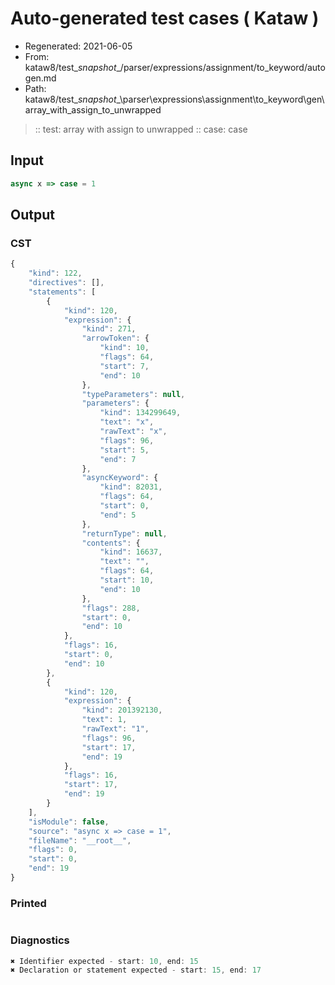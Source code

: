 # Auto-generated test cases ( Kataw )
- Regenerated: 2021-06-05
- From: kataw8/test\__snapshot__/parser/expressions/assignment/to_keyword/autogen.md
- Path: kataw8/test\__snapshot__\parser\expressions\assignment\to_keyword\gen\array_with_assign_to_unwrapped
> :: test: array with assign to unwrapped
> :: case: case
## Input

`````js
async x => case = 1
`````
## Output

### CST

```javascript
{
    "kind": 122,
    "directives": [],
    "statements": [
        {
            "kind": 120,
            "expression": {
                "kind": 271,
                "arrowToken": {
                    "kind": 10,
                    "flags": 64,
                    "start": 7,
                    "end": 10
                },
                "typeParameters": null,
                "parameters": {
                    "kind": 134299649,
                    "text": "x",
                    "rawText": "x",
                    "flags": 96,
                    "start": 5,
                    "end": 7
                },
                "asyncKeyword": {
                    "kind": 82031,
                    "flags": 64,
                    "start": 0,
                    "end": 5
                },
                "returnType": null,
                "contents": {
                    "kind": 16637,
                    "text": "",
                    "flags": 64,
                    "start": 10,
                    "end": 10
                },
                "flags": 288,
                "start": 0,
                "end": 10
            },
            "flags": 16,
            "start": 0,
            "end": 10
        },
        {
            "kind": 120,
            "expression": {
                "kind": 201392130,
                "text": 1,
                "rawText": "1",
                "flags": 96,
                "start": 17,
                "end": 19
            },
            "flags": 16,
            "start": 17,
            "end": 19
        }
    ],
    "isModule": false,
    "source": "async x => case = 1",
    "fileName": "__root__",
    "flags": 0,
    "start": 0,
    "end": 19
}
```

### Printed

```javascript

```

### Diagnostics

```javascript
✖ Identifier expected - start: 10, end: 15
✖ Declaration or statement expected - start: 15, end: 17

```

